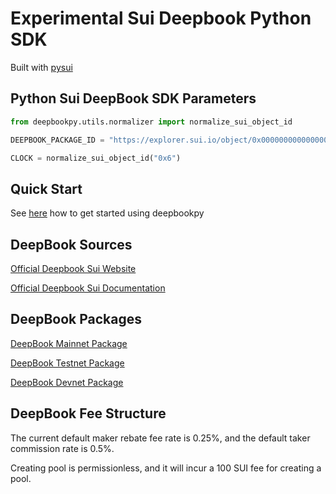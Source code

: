 # Experimental Sui Deepbook Python SDK

Built with [pysui](https://github.com/FrankC01/pysui/)

## Python Sui DeepBook SDK Parameters
```py
from deepbookpy.utils.normalizer import normalize_sui_object_id

DEEPBOOK_PACKAGE_ID = "https://explorer.sui.io/object/0x000000000000000000000000000000000000000000000000000000000000dee9"

CLOCK = normalize_sui_object_id("0x6")
```
## Quick Start
See [here](https://github.com/andreidev1/deepbookpy/tree/main/docs/quick-start.md) how to get started using deepbookpy 

## DeepBook Sources

[Official Deepbook Sui Website](https://sui-deepbook.com/)

[Official Deepbook Sui Documentation](https://docs.sui-deepbook.com/)

## DeepBook Packages

[DeepBook Mainnet Package](https://suiexplorer.com/object/0x000000000000000000000000000000000000000000000000000000000000dee9)

[DeepBook Testnet Package](https://suiexplorer.com/object/0x000000000000000000000000000000000000000000000000000000000000dee9?network=testnet)

[DeepBook Devnet Package](https://suiexplorer.com/object/0x000000000000000000000000000000000000000000000000000000000000dee9?network=devnet)

## DeepBook Fee Structure

The current default maker rebate fee rate is 0.25%, and the default taker commission rate is 0.5%. 

Creating pool is permissionless, and it will incur a 100 SUI fee for creating a pool.